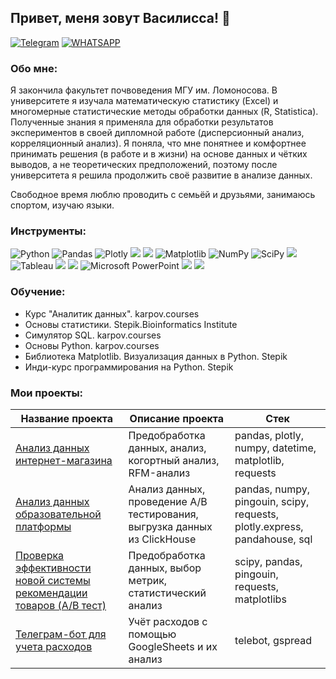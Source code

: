 ## Привет, меня зовут Василисса! 👋
<div>

  <a href="">[![Telegram](https://img.shields.io/badge/Telegram-blue?logo=telegram&logoColor=white&style=for-the-badge)](https://t.me/wsillissa)</a>
  <a href="">[![WHATSAPP](https://img.shields.io/badge/-WHATSAPP-28D146?style=for-the-badge&logo=whatsapp&logoColor=FFFFFF)](https://wa.me/9772720947)</a>

</div>

### Обо мне:
Я закончила факультет почвоведения МГУ им. Ломоносова. В университете я изучала математическую статистику (Excel) и многомерные статистические методы обработки данных (R, Statistica). Полученные знания я применяла для обработки результатов экспериментов в своей дипломной работе (дисперсионный анализ, корреляционный анализ). Я поняла, что мне понятнее и комфортнее принимать решения (в работе и в жизни) на основе данных и чётких выводов, а не теоретических предположений, поэтому после университета я решила продолжить своё развитие в анализе данных.

Свободное время люблю проводить с семьёй и друзьями, занимаюсь спортом, изучаю языки.
### Инструменты:
![Python](https://img.shields.io/badge/python-3670A0?style=for-the-badge&logo=python&logoColor=ffdd54)
 ![Pandas](https://img.shields.io/badge/pandas-%23150458.svg?style=for-the-badge&logo=pandas&logoColor=white)
 ![Plotly](https://img.shields.io/badge/Plotly-%233F4F75.svg?style=for-the-badge&logo=plotly&logoColor=white)
 ![](https://camo.githubusercontent.com/317deacab8b76427e3055c39199ac23c1d09699098327690178ff9af3611d0f6/68747470733a2f2f696d672e736869656c64732e696f2f62616467652f2d436c69636b686f7573652d4646463f7374796c653d666f722d7468652d6261646765266c6f676f3d436c69636b686f757365)
 ![](https://camo.githubusercontent.com/b64b6429d879f2ef963c26b4f0bae57ed1b94e70ef55009236ecf1c7b3e385c5/68747470733a2f2f696d672e736869656c64732e696f2f62616467652f2d506f737467726553514c2d4646463f7374796c653d666f722d7468652d6261646765266c6f676f3d506f737467726553514c)
 ![Matplotlib](https://img.shields.io/badge/Matplotlib-%23ffffff.svg?style=for-the-badge&logo=Matplotlib&logoColor=black)
 ![NumPy](https://img.shields.io/badge/numpy-%23013243.svg?style=for-the-badge&logo=numpy&logoColor=white)
 ![SciPy](https://img.shields.io/badge/SciPy-%230C55A5.svg?style=for-the-badge&logo=scipy&logoColor=%white)
 ![](https://camo.githubusercontent.com/a1b9ff6c4cf503bfd0326c12aadcb2574cd2738ace92d2706d7605747e94849b/68747470733a2f2f696d672e736869656c64732e696f2f62616467652f2d5265646173682d4534344432363f7374796c653d666f722d7468652d6261646765266c6f676f3d526564617368)
 ![Tableau](https://img.shields.io/badge/Tableau-E97627?style=for-the-badge&logo=Tableau&logoColor=white)
 ![](https://camo.githubusercontent.com/4b072e0f35a58f96403d65fd9e6994493a41a82c964451dae444db480326fbbc/68747470733a2f2f696d672e736869656c64732e696f2f62616467652f2d455843454c2d46463f7374796c653d666f722d7468652d6261646765266c6f676f3d455843454c)
 ![](https://camo.githubusercontent.com/6a5fa3ba7ce89ddcc6d0f5b25f426f8f3974bdb3d6eaedd50468a5bbb2c6d18c/68747470733a2f2f696d672e736869656c64732e696f2f62616467652f2d476f6f676c655f5368656574732d4646463f7374796c653d666f722d7468652d6261646765266c6f676f3d476f6f676c65536865657473)
 ![Microsoft PowerPoint](https://img.shields.io/badge/Microsoft_PowerPoint-B7472A?style=for-the-badge&logo=microsoft-powerpoint&logoColor=white)
 ![](https://camo.githubusercontent.com/d4e09430089af7dad99ca18e19dca73896f08132b004ed159eed9e0d15096801/68747470733a2f2f696d672e736869656c64732e696f2f62616467652f2d4749542d4646463f7374796c653d666f722d7468652d6261646765266c6f676f3d474954)
 ![](https://camo.githubusercontent.com/1a82ab2d783fdc9c1173f8ba75bb0da0f3af5370522707dd91a566c124dca02d/68747470733a2f2f696d672e736869656c64732e696f2f62616467652f4a7570797465725f6e6f7465626f6f6b2d77686974653f6c6f676f3d4a757079746572267374796c653d666f722d7468652d6261646765)
### Обучение:
- Курс "Аналитик данных". karpov.courses
- Основы статистики. Stepik.Bioinformatics Institute
- Симулятор SQL. karpov.courses
- Основы Python. karpov.courses
- Библиотека Matplotlib. Визуализация данных в Python. Stepik
- Инди-курс программирования на Python. Stepik
### Мои проекты:
|Название проекта| Описание проекта| Стек|
|----------------|-----------------|-----|
|[Анализ данных интернет-магазина](https://github.com/VasilissaPerv/e-commerce_analysis)|Предобработка данных, анализ, когортный анализ, RFM-анализ|pandas, plotly, numpy, datetime, matplotlib, requests|
|[Анализ данных образовательной платформы ](https://github.com/VasilissaPerv/e-learning_analysis)|Анализ данных, проведение А/В тестирования, выгрузка данных из ClickHouse|pandas, numpy, pingouin, scipy, requests, plotly.express, pandahouse, sql|
|[Проверка эффективности новой системы рекомендации товаров (A/B тест)](https://github.com/VasilissaPerv/AB_Delivery)|Предобработка данных, выбор метрик, статистический анализ|scipy, pandas, pingouin, requests, matplotlibs|
|[Телеграм-бот для учета расходов](https://github.com/VasilissaPerv/FinancialBot)|Учёт расходов с помощью GoogleSheets и их анализ|telebot, gspread|




